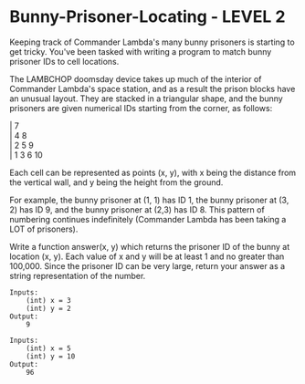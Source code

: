 Bunny-Prisoner-Locating - LEVEL 2
=========

Keeping track of Commander Lambda's many bunny prisoners is starting to get tricky. You've been tasked with writing a program to match bunny prisoner IDs to cell locations.

The LAMBCHOP doomsday device takes up much of the interior of Commander Lambda's space station, and as a result the prison blocks have an unusual layout. They are stacked in a triangular shape, and the bunny prisoners are given numerical IDs starting from the corner, as follows:

| 7 <br />
| 4 8 <br />
| 2 5 9 <br />
| 1 3 6 10 <br />

Each cell can be represented as points (x, y), with x being the distance from the vertical wall, and y being the height from the ground.

For example, the bunny prisoner at (1, 1) has ID 1, the bunny prisoner at (3, 2) has ID 9, and the bunny prisoner at (2,3) has ID 8. This pattern of numbering continues indefinitely (Commander Lambda has been taking a LOT of prisoners).

Write a function answer(x, y) which returns the prisoner ID of the bunny at location (x, y). Each value of x and y will be at least 1 and no greater than 100,000. Since the prisoner ID can be very large, return your answer as a string representation of the number.

```python3
Inputs:
    (int) x = 3
    (int) y = 2
Output:
    9

Inputs:
    (int) x = 5
    (int) y = 10
Output:
    96
```
